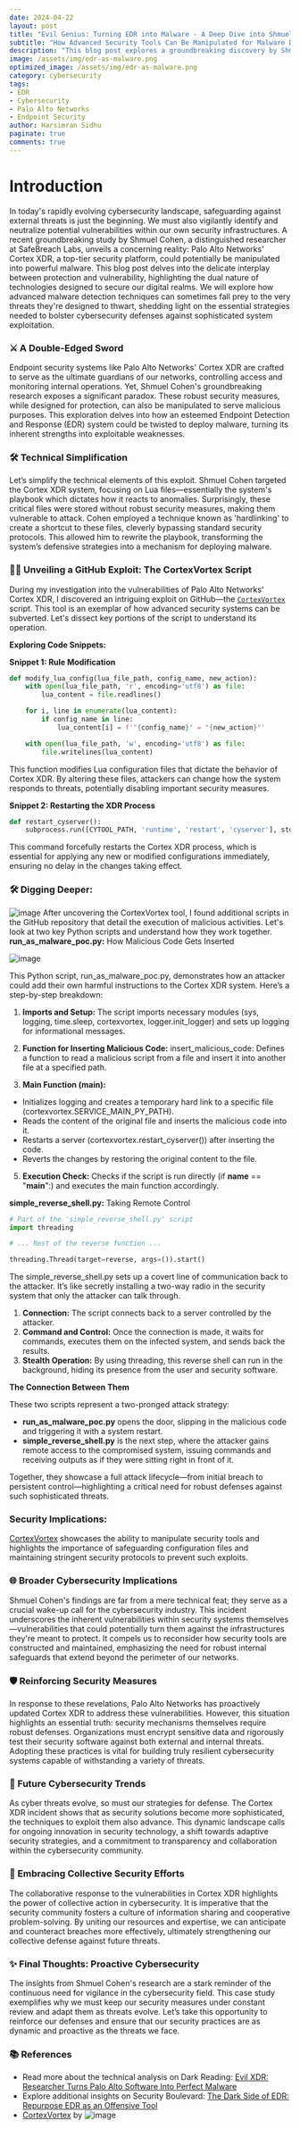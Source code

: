 ```yaml
---
date: 2024-04-22
layout: post
title: "Evil Genius: Turning EDR into Malware - A Deep Dive into Shmuel Cohen's Cortex XDR Exploit"
subtitle: "How Advanced Security Tools Can Be Manipulated for Malware Deployment"
description: "This blog post explores a groundbreaking discovery by Shmuel Cohen at SafeBreach Labs, where Palo Alto Networks' Cortex XDR, a leading EDR platform, was turned into a tool for attackers. Dive into the technical details of the exploit and its implications for cybersecurity."
image: /assets/img/edr-as-malware.png
optimized_image: /assets/img/edr-as-malware.png
category: cybersecurity
tags:
- EDR
- Cybersecurity
- Palo Alto Networks
- Endpoint Security
author: Harsimran Sidhu
paginate: true
comments: true
---
```


# Introduction
In today's rapidly evolving cybersecurity landscape, safeguarding against external threats is just the beginning. We must also vigilantly identify and neutralize potential vulnerabilities within our own security infrastructures. A recent groundbreaking study by Shmuel Cohen, a distinguished researcher at SafeBreach Labs, unveils a concerning reality: Palo Alto Networks' Cortex XDR, a top-tier security platform, could potentially be manipulated into powerful malware. This blog post delves into the delicate interplay between protection and vulnerability, highlighting the dual nature of technologies designed to secure our digital realms. We will explore how advanced malware detection techniques can sometimes fall prey to the very threats they're designed to thwart, shedding light on the essential strategies needed to bolster cybersecurity defenses against sophisticated system exploitation.

### ⚔️ A Double-Edged Sword
Endpoint security systems like Palo Alto Networks' Cortex XDR are crafted to serve as the ultimate guardians of our networks, controlling access and monitoring internal operations. Yet, Shmuel Cohen's groundbreaking research exposes a significant paradox. These robust security measures, while designed for protection, can also be manipulated to serve malicious purposes. This exploration delves into how an esteemed Endpoint Detection and Response (EDR) system could be twisted to deploy malware, turning its inherent strengths into exploitable weaknesses.

### 🛠 Technical Simplification
Let’s simplify the technical elements of this exploit. Shmuel Cohen targeted the Cortex XDR system, focusing on Lua files—essentially the system's playbook which dictates how it reacts to anomalies. Surprisingly, these critical files were stored without robust security measures, making them vulnerable to attack. Cohen employed a technique known as 'hardlinking' to create a shortcut to these files, cleverly bypassing standard security protocols. This allowed him to rewrite the playbook, transforming the system’s defensive strategies into a mechanism for deploying malware.

### 🕵️‍♂️ Unveiling a GitHub Exploit: The CortexVortex Script

During my investigation into the vulnerabilities of Palo Alto Networks' Cortex XDR, I discovered an intriguing exploit on GitHub—the [`CortexVortex`](https://github.com/SafeBreach-Labs/CortexVortex) script. This tool is an exemplar of how advanced security systems can be subverted. Let's dissect key portions of the script to understand its operation.

**Exploring Code Snippets:**

**Snippet 1: Rule Modification**

```python
def modify_lua_config(lua_file_path, config_name, new_action):
    with open(lua_file_path, 'r', encoding='utf8') as file:
        lua_content = file.readlines()

    for i, line in enumerate(lua_content):
        if config_name in line:
            lua_content[i] = f'"{config_name}" = "{new_action}"'

    with open(lua_file_path, 'w', encoding='utf8') as file:
        file.writelines(lua_content)
```

This function modifies Lua configuration files that dictate the behavior of Cortex XDR. By altering these files, attackers can change how the system responds to threats, potentially disabling important security measures.

**Snippet 2: Restarting the XDR Process**

```python
def restart_cyserver():
    subprocess.run([CYTOOL_PATH, 'runtime', 'restart', 'cyserver'], stdout=subprocess.DEVNULL, stderr=subprocess.DEVNULL)
```

This command forcefully restarts the Cortex XDR process, which is essential for applying any new or modified configurations immediately, ensuring no delay in the changes taking effect.

### 🛠 Digging Deeper: 
![image](https://github.com/PKHarsimran/PKHarsimran.github.io/assets/22066581/a42f84be-4c58-4510-9975-7bacfab14ba0)
After uncovering the CortexVortex tool, I found additional scripts in the GitHub repository that detail the execution of malicious activities. Let's look at two key Python scripts and understand how they work together.
**run_as_malware_poc.py:** How Malicious Code Gets Inserted

![image](https://github.com/PKHarsimran/PKHarsimran.github.io/assets/22066581/b498e22f-43c7-4293-8a30-9f92dbbb3314)

This Python script, run_as_malware_poc.py, demonstrates how an attacker could add their own harmful instructions to the Cortex XDR system. Here’s a step-by-step breakdown:

1. **Imports and Setup:** The script imports necessary modules (sys, logging, time.sleep, cortexvortex, logger.init_logger) and sets up logging for informational messages.

2. **Function for Inserting Malicious Code:** insert_malicious_code: Defines a function to read a malicious script from a file and insert it into another file at a specified path.

3. **Main Function (main):**
- Initializes logging and creates a temporary hard link to a specific file (cortexvortex.SERVICE_MAIN_PY_PATH).
- Reads the content of the original file and inserts the malicious code into it.
- Restarts a server (cortexvortex.restart_cyserver()) after inserting the code.
- Reverts the changes by restoring the original content to the file.

5. **Execution Check:** Checks if the script is run directly (if __name__ == "__main__":) and executes the main function accordingly.

**simple_reverse_shell.py:** Taking Remote Control

```python
# Part of the 'simple_reverse_shell.py' script
import threading

# ... Rest of the reverse function ...

threading.Thread(target=reverse, args=()).start()
```

The simple_reverse_shell.py sets up a covert line of communication back to the attacker. It’s like secretly installing a two-way radio in the security system that only the attacker can talk through.
1. **Connection:** The script connects back to a server controlled by the attacker.
2. **Command and Control:** Once the connection is made, it waits for commands, executes them on the infected system, and sends back the results.
3. **Stealth Operation:** By using threading, this reverse shell can run in the background, hiding its presence from the user and security software.
    
**The Connection Between Them**

These two scripts represent a two-pronged attack strategy:

- **run_as_malware_poc.py** opens the door, slipping in the malicious code and triggering it with a system restart.
- **simple_reverse_shell.py** is the next step, where the attacker gains remote access to the compromised system, issuing commands and receiving outputs as if they were sitting right in front of it.

Together, they showcase a full attack lifecycle—from initial breach to persistent control—highlighting a critical need for robust defenses against such sophisticated threats.

### Security Implications:
[CortexVortex](https://github.com/SafeBreach-Labs/CortexVortex) showcases the ability to manipulate security tools and highlights the importance of safeguarding configuration files and maintaining stringent security protocols to prevent such exploits.

### 🌐 Broader Cybersecurity Implications
Shmuel Cohen's findings are far from a mere technical feat; they serve as a crucial wake-up call for the cybersecurity industry. This incident underscores the inherent vulnerabilities within security systems themselves—vulnerabilities that could potentially turn them against the infrastructures they're meant to protect. It compels us to reconsider how security tools are constructed and maintained, emphasizing the need for robust internal safeguards that extend beyond the perimeter of our networks.

### 🛡️ Reinforcing Security Measures
In response to these revelations, Palo Alto Networks has proactively updated Cortex XDR to address these vulnerabilities. However, this situation highlights an essential truth: security mechanisms themselves require robust defenses. Organizations must encrypt sensitive data and rigorously test their security software against both external and internal threats. Adopting these practices is vital for building truly resilient cybersecurity systems capable of withstanding a variety of threats.

### 🔮 Future Cybersecurity Trends
As cyber threats evolve, so must our strategies for defense. The Cortex XDR incident shows that as security solutions become more sophisticated, the techniques to exploit them also advance. This dynamic landscape calls for ongoing innovation in security technology, a shift towards adaptive security strategies, and a commitment to transparency and collaboration within the cybersecurity community.

### 🤝 Embracing Collective Security Efforts
The collaborative response to the vulnerabilities in Cortex XDR highlights the power of collective action in cybersecurity. It is imperative that the security community fosters a culture of information sharing and cooperative problem-solving. By uniting our resources and expertise, we can anticipate and counteract breaches more effectively, ultimately strengthening our collective defense against future threats.

### ✨ Final Thoughts: Proactive Cybersecurity
The insights from Shmuel Cohen's research are a stark reminder of the continuous need for vigilance in the cybersecurity field. This case study exemplifies why we must keep our security measures under constant review and adapt them as threats evolve. Let’s take this opportunity to reinforce our defenses and ensure that our security practices are as dynamic and proactive as the threats we face.

### 📚 References
- Read more about the technical analysis on Dark Reading: [Evil XDR: Researcher Turns Palo Alto Software Into Perfect Malware](https://www.darkreading.com/application-security/evil-xdr-researcher-turns-palo-alto-software-into-perfect-malware)
- Explore additional insights on Security Boulevard: [The Dark Side of EDR: Repurpose EDR as an Offensive Tool](https://securityboulevard.com/2024/04/the-dark-side-of-edr-repurpose-edr-as-an-offensive-tool/?ref=dailydev)
- [CortexVortex](https://github.com/SafeBreach-Labs/CortexVortex) by ![image](https://github.com/PKHarsimran/PKHarsimran.github.io/assets/22066581/b478b643-f2ec-460d-83c7-0e5c42d5e16d)



